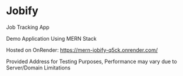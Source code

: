 # Jobify
Job Tracking App

Demo Application Using MERN Stack

Hosted on OnRender:
https://mern-jobify-q5ck.onrender.com/

Provided Address for Testing Purposes, Performance may vary due to Server/Domain Limitations
